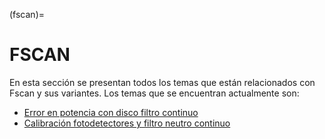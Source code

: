 (fscan)=

# FSCAN

En esta sección se presentan todos los temas que están relacionados con Fscan y sus variantes. Los temas que se encuentran actualmente son:

- [Error en potencia con disco filtro continuo](./docs/PotFunAngulo.ipynb)
- [Calibración fotodetectores y filtro neutro continuo](./docs/Calibración_detectores_v7)
